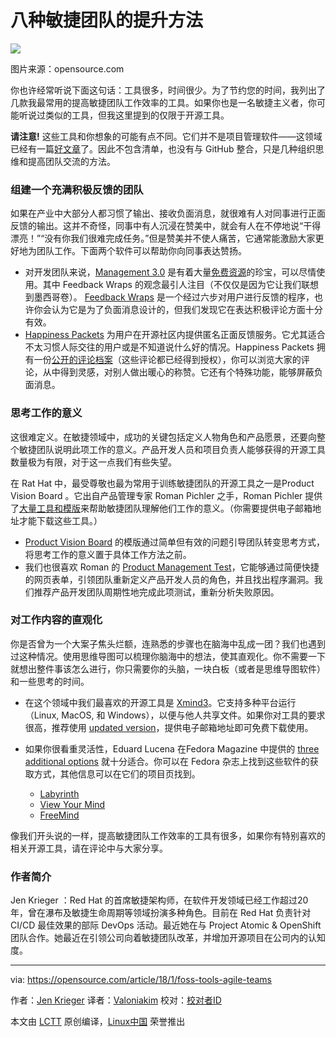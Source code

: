 八种敏捷团队的提升方法
======
![](https://opensource.com/sites/default/files/styles/image-full-size/public/lead-images/world_remote_teams.png?itok=Wk1yBFv6)

图片来源：opensource.com

你也许经常听说下面这句话：工具很多，时间很少。为了节约您的时间，我列出了几款我最常用的提高敏捷团队工作效率的工具。如果你也是一名敏捷主义者，你可能听说过类似的工具，但我这里提到的仅限于开源工具。

**请注意!** 这些工具和你想象的可能有点不同。它们并不是项目管理软件——这领域已经有一篇[好文章][1]了。因此不包含清单，也没有与 GitHub 整合，只是几种组织思维和提高团队交流的方法。

### 组建一个充满积极反馈的团队

如果在产业中大部分人都习惯了输出、接收负面消息，就很难有人对同事进行正面反馈的输出。这并不奇怪，同事中有人沉浸在赞美中，就会有人在不停地说“干得漂亮！”“没有你我们很难完成任务。”但是赞美并不使人痛苦，它通常能激励大家更好地为团队工作。下面两个软件可以帮助你向同事表达赞扬。

  * 对开发团队来说，[Management 3.0][2] 是有着大量[免费资源][3]的珍宝，可以尽情使用。其中 Feedback Wraps 的观念最引人注目（不仅仅是因为它让我们联想到墨西哥卷）。 [Feedback Wraps][4] 是一个经过六步对用户进行反馈的程序，也许你会认为它是为了负面消息设计的，但我们发现它在表达积极评论方面十分有效。
  * [Happiness Packets][5] 为用户在开源社区内提供匿名正面反馈服务。它尤其适合不太习惯人际交往的用户或是不知道说什么好的情况。Happiness Packets 拥有一份[公开的评论档案][6]（这些评论都已经得到授权），你可以浏览大家的评论，从中得到灵感，对别人做出暖心的称赞。它还有个特殊功能，能够屏蔽负面消息。



### 思考工作的意义

这很难定义。在敏捷领域中，成功的关键包括定义人物角色和产品愿景，还要向整个敏捷团队说明此项工作的意义。产品开发人员和项目负责人能够获得的开源工具数量极为有限，对于这一点我们有些失望。

在 Rat Hat 中，最受尊敬也最为常用于训练敏捷团队的开源工具之一是Product Vision Board 。它出自产品管理专家 Roman Pichler 之手，Roman Pichler 提供了[大量工具和模版][7]来帮助敏捷团队理解他们工作的意义。（你需要提供电子邮箱地址才能下载这些工具。）

  * [Product Vision Board][8]  的模版通过简单但有效的问题引导团队转变思考方式，将思考工作的意义置于具体工作方法之前。
  * 我们也很喜欢 Roman 的 [Product Management Test][9]，它能够通过简便快捷的网页表单，引领团队重新定义产品开发人员的角色，并且找出程序漏洞。我们推荐产品开发团队周期性地完成此项测试，重新分析失败原因。



### 对工作内容的直观化

你是否曾为一个大案子焦头烂额，连熟悉的步骤也在脑海中乱成一团？我们也遇到过这种情况。使用思维导图可以梳理你脑海中的想法，使其直观化。你不需要一下就想出整件事该怎么进行，你只需要你的头脑，一块白板（或者是思维导图软件）和一些思考的时间。

  * 在这个领域中我们最喜欢的开源工具是 [Xmind3][10]。它支持多种平台运行（Linux, MacOS, 和 Windows），以便与他人共享文件。如果你对工具的要求很高，推荐使用 [updated version][11]，提供电子邮箱地址即可免费下载使用。
  * 如果你很看重灵活性，Eduard Lucena 在Fedora Magazine 中提供的 [three additional options][12] 就十分适合。你可以在 Fedora 杂志上找到这些软件的获取方式，其他信息可以在它们的项目页找到。

    * [Labyrinth][13]
    * [View Your Mind][14]
    * [FreeMind][15]



像我们开头说的一样，提高敏捷团队工作效率的工具有很多，如果你有特别喜欢的相关开源工具，请在评论中与大家分享。

### 作者简介
Jen Krieger ：Red Hat 的首席敏捷架构师，在软件开发领域已经工作超过20年，曾在瀑布及敏捷生命周期等领域扮演多种角色。目前在 Red Hat 负责针对 CI/CD 最佳效果的部际 DevOps 活动。最近她在与 Project Atomic & OpenShift 团队合作。她最近在引领公司向着敏捷团队改革，并增加开源项目在公司内的认知度。

--------------------------------------------------------------------------------

via: https://opensource.com/article/18/1/foss-tools-agile-teams

作者：[Jen Krieger][a]
译者：[Valoniakim](https://github.com/Valoniakim)
校对：[校对者ID](https://github.com/校对者ID)

本文由 [LCTT](https://github.com/LCTT/TranslateProject) 原创编译，[Linux中国](https://linux.cn/) 荣誉推出

[a]:https://opensource.com/users/jkrieger
[1]:https://opensource.com/business/16/3/top-project-management-tools-2016
[2]:https://management30.com/
[3]:https://management30.com/leadership-resource-hub/
[4]:https://management30.com/en/practice/feedback-wraps/
[5]:https://happinesspackets.io/
[6]:https://www.happinesspackets.io/archive/
[7]:http://www.romanpichler.com/tools/
[8]:http://www.romanpichler.com/tools/vision-board/
[9]:http://www.romanpichler.com/tools/romans-product-management-test/
[10]:https://sourceforge.net/projects/xmind3/?source=recommended
[11]:http://www.xmind.net/
[12]:https://fedoramagazine.org/three-mind-mapping-tools-fedora/
[13]:https://people.gnome.org/~dscorgie/labyrinth.html
[14]:http://www.insilmaril.de/vym/
[15]:http://freemind.sourceforge.net/wiki/index.php/Main_Page
